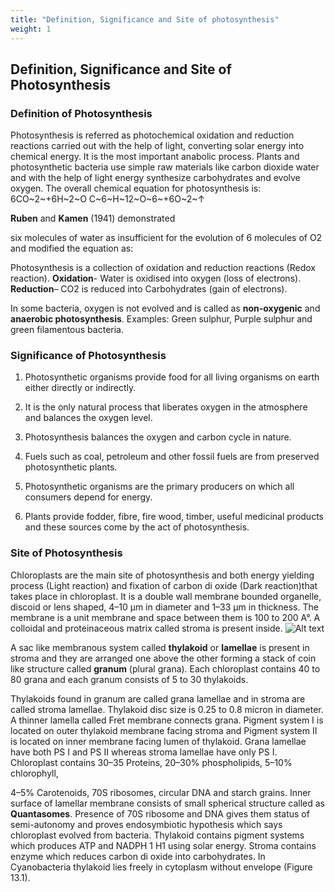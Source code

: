 ```yaml
---
title: "Definition, Significance and Site of photosynthesis"
weight: 1
---
```


## Definition, Significance and Site of Photosynthesis

### Definition of Photosynthesis

Photosynthesis is referred as photochemical oxidation and reduction reactions carried out with the help of light, converting solar energy into chemical energy. It is the most important anabolic process. Plants and photosynthetic bacteria use simple raw materials like carbon dioxide water and with the help of light energy synthesize carbohydrates and evolve oxygen. The overall chemical equation for photosynthesis is: 6CO~2~+6H~2~O C~6~H~12~O~6~+6O~2~↑

**Ruben** and **Kamen** (1941) demonstrated

six molecules of water as insufficient for the evolution of 6 molecules of O2 and modified the equation as:

Photosynthesis is a collection of oxidation and reduction reactions (Redox reaction).
**Oxidation**- Water is oxidised into oxygen (loss of electrons).
**Reduction**– CO2 is reduced into Carbohydrates (gain of electrons).

In some bacteria, oxygen is not evolved and is called as **non-oxygenic** and **anaerobic photosynthesis**. Examples: Green sulphur, Purple sulphur and green filamentous bacteria.

### Significance of Photosynthesis

1. Photosynthetic organisms provide food for all living organisms on earth either directly or indirectly.

2. It is the only natural process that liberates oxygen in the atmosphere and balances the oxygen level.

3. Photosynthesis balances the oxygen and carbon cycle in nature.

4. Fuels such as coal, petroleum and other fossil fuels are from preserved photosynthetic plants.

5. Photosynthetic organisms are the primary producers on which all consumers depend for energy.

6. Plants provide fodder, fibre, fire wood, timber, useful medicinal products and these sources come by the act of photosynthesis.

### Site of Photosynthesis

Chloroplasts are the main site of photosynthesis and both energy yielding process (Light reaction) and fixation of carbon di oxide (Dark reaction)that takes place in chloroplast. It is a double wall membrane bounded organelle, discoid or lens shaped, 4–10 µm in diameter and 1–33 µm in thickness. The membrane is a unit membrane and space between them is 100 to 200 A°. A colloidal and proteinaceous matrix called stroma is present inside.
![Alt text](13.2.png)

A sac like membranous system called **thylakoid** or **lamellae** is present in stroma and they are arranged one above the other forming a stack of coin like structure called **granum** (plural grana). Each chloroplast contains 40 to 80 grana and each granum consists of 5 to 30 thylakoids.

Thylakoids found in granum are called grana lamellae and in stroma are called stroma lamellae. Thylakoid disc size is 0.25 to 0.8 micron in diameter. A thinner lamella called Fret membrane connects grana. Pigment system I is located on outer thylakoid membrane facing stroma and Pigment system II is located on inner membrane facing lumen of thylakoid. Grana lamellae have both PS I and PS II whereas stroma lamellae have only PS I. Chloroplast contains 30–35 Proteins, 20–30% phospholipids, 5–10% chlorophyll,

4–5% Carotenoids, 70S ribosomes, circular DNA and starch grains. Inner surface of lamellar membrane consists of small spherical structure called as **Quantasomes**. Presence of 70S ribosome and DNA gives them status of semi-autonomy and proves endosymbiotic hypothesis which says chloroplast evolved from bacteria. Thylakoid contains pigment systems which produces ATP and NADPH 1 H1 using solar energy. Stroma contains enzyme which reduces carbon di oxide into carbohydrates. In Cyanobacteria thylakoid lies freely in cytoplasm without envelope (Figure 13.1).